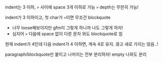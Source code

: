 indent는 3 이하,
`>` 사이에 space 3개 이하로 가능
`>` depth는 무한히 가능!

indent가 3 이하이고, 첫 char가 `>`이면 무조건 blockquote
- 너무 loose해보이지만 gfm이 그렇게 하니까 나도 그렇게 하자!
- 심지어 `>` 다음에 space 없이 다른 문자 와도 blockquote로 침

현재 indent가 4인데 다음 indent가 4 이하면, 계속 4로 유지. 끊고 새로 가지는 않음..!

paragraph/blockquote만 붙이고 나머지는 전부 분리하자! empty 나와도 분리
